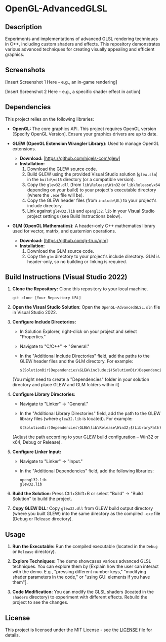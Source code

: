 # OpenGL-AdvancedGLSL

## Description

Experiments and implementations of advanced GLSL rendering techniques in C++, including custom shaders and effects. This repository demonstrates various advanced techniques for creating visually appealing and efficient graphics.

## Screenshots

[Insert Screenshot 1 Here - e.g., an in-game rendering]

[Insert Screenshot 2 Here - e.g., a specific shader effect in action]

## Dependencies

This project relies on the following libraries:

*   **OpenGL:** The core graphics API. This project requires OpenGL version [Specify OpenGL Version]. Ensure your graphics drivers are up to date.

*   **GLEW (OpenGL Extension Wrangler Library):** Used to manage OpenGL extensions.

    *   **Download:** [https://github.com/nigels-com/glew]
    *   **Installation:**
        1.  Download the GLEW source code.
        2.  Build GLEW using the provided Visual Studio solution (`glew.sln`) in the `build\vc15` directory (or a compatible version).
        3.  Copy the `glew32.dll` (from `lib\Release\Win32` or `lib\Release\x64` depending on your build) to your project's executable directory (where the `.exe` file will be).
        4.  Copy the GLEW header files (from `include\GL`) to your project's include directory.
        5.  Link against `glew32.lib` and `opengl32.lib` in your Visual Studio project settings (see Build Instructions below).

*   **GLM (OpenGL Mathematics):** A header-only C++ mathematics library used for vector, matrix, and quaternion operations.

    *   **Download:** [https://github.com/g-truc/glm]
    *   **Installation:**
        1.  Download the GLM source code.
        2.  Copy the `glm` directory to your project's include directory. GLM is header-only, so no building or linking is required.

## Build Instructions (Visual Studio 2022)

1.  **Clone the Repository:** Clone this repository to your local machine.

    ```
    git clone [Your Repository URL]
    ```

2.  **Open the Visual Studio Solution:** Open the `OpenGL-AdvancedGLSL.sln` file in Visual Studio 2022.

3.  **Configure Include Directories:**
    *   In Solution Explorer, right-click on your project and select "Properties."
    *   Navigate to "C/C++" -> "General."
    *   In the "Additional Include Directories" field, add the paths to the GLEW header files and the GLM directory. For example:

        ```
        $(SolutionDir)Dependencies\GLEW\include;$(SolutionDir)Dependencies\GLM;$(IncludePath)
        ```

    (You might need to create a "Dependencies" folder in your solution directory and place GLEW and GLM folders within it)

4.  **Configure Library Directories:**
    *   Navigate to "Linker" -> "General."
    *   In the "Additional Library Directories" field, add the path to the GLEW library files (where `glew32.lib` is located). For example:

        ```
        $(SolutionDir)Dependencies\GLEW\lib\Release\Win32;$(LibraryPath)
        ```

    (Adjust the path according to your GLEW build configuration – Win32 or x64, Debug or Release).

5.  **Configure Linker Input:**
    *   Navigate to "Linker" -> "Input."
    *   In the "Additional Dependencies" field, add the following libraries:

        ```
        opengl32.lib
        glew32.lib
        ```

6.  **Build the Solution:** Press Ctrl+Shift+B or select "Build" -> "Build Solution" to build the project.

7.  **Copy GLEW DLL:** Copy `glew32.dll` from GLEW build output directory (where you built GLEW) into the same directory as the compiled `.exe` file (Debug or Release directory).

## Usage

1.  **Run the Executable:** Run the compiled executable (located in the `Debug` or `Release` directory).

2.  **Explore Techniques:** The demo showcases various advanced GLSL techniques. You can explore them by [Explain how the user can interact with the demo.  E.g., "pressing different number keys," "modifying shader parameters in the code," or "using GUI elements if you have them"].

3.  **Code Modification:** You can modify the GLSL shaders (located in the `shaders` directory) to experiment with different effects. Rebuild the project to see the changes.

## License

This project is licensed under the MIT License - see the [LICENSE](LICENSE) file for details.
